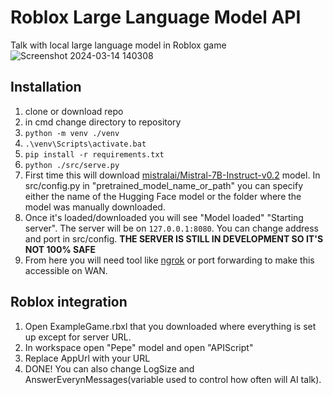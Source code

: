 # Roblox Large Language Model API
Talk with local large language model in Roblox game
![Screenshot 2024-03-14 140308](https://github.com/pixol20/Roblox-LLM-API/assets/115364463/88070a7e-6627-4378-bf44-ef37c9f3a725)
## Installation
1) clone or download repo
2) in cmd change directory to repository
3) `python -m venv ./venv`
4) `.\venv\Scripts\activate.bat`
5) `pip install -r requirements.txt`
6) `python ./src/serve.py`
7) First time this will download [mistralai/Mistral-7B-Instruct-v0.2](https://huggingface.co/mistralai/Mistral-7B-Instruct-v0.2) model. In src/config.py in "pretrained_model_name_or_path" you can specify either the name of the Hugging Face model or the folder where the model was manually downloaded.
8) Once it's loaded/downloaded you will see "Model loaded" "Starting server". The server will be on `127.0.0.1:8080`. You can change address and port in src/config. **THE SERVER IS STILL IN DEVELOPMENT SO IT'S NOT 100% SAFE**
9) From here you will need tool like [ngrok](https://ngrok.com/) or port forwarding to make this accessible on WAN. 
## Roblox integration
1) Open ExampleGame.rbxl that you downloaded where everything is set up except for server URL.
2) In workspace open "Pepe" model and open "APIScript"
3) Replace AppUrl with your URL
4) DONE! You can also change LogSize and AnswerEverynMessages(variable used to control how often will AI talk).
